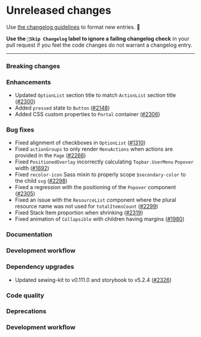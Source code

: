 # Unreleased changes

Use [the changelog guidelines](https://git.io/polaris-changelog-guidelines) to format new entries. 💜

**Use the `🤖Skip Changelog` label to ignore a failing changelog check** in your pull request if you feel the code changes do not warrant a changelog entry.

---

### Breaking changes

### Enhancements

- Updated `OptionList` section title to match `ActionList` section title ([#2300](https://github.com/Shopify/polaris-react/pull/2300))
- Added `pressed` state to `Button` ([#2148](https://github.com/Shopify/polaris-react/pull/2148))
- Added CSS custom properties to `Portal` container ([#2306](https://github.com/Shopify/polaris-react/pull/2306))

### Bug fixes

- Fixed alignment of checkboxes in `OptionList` ([#1310](https://github.com/Shopify/polaris-react/pull/1310))
- Fixed `actionGroups` to only render `MenuActions` when actions are provided in the `Page` ([#2266](https://github.com/Shopify/polaris-react/pull/2266))
- Fixed `PositionedOverlay` incorrectly calculating `Topbar.UserMenu` `Popover` width ([#1692](https://github.com/Shopify/polaris-react/pull/1692))
- Fixed `recolor-icon` Sass mixin to properly scope `$secondary-color` to the child `svg` ([#2298](https://github.com/Shopify/polaris-react/pull/2298))
- Fixed a regression with the positioning of the `Popover` component ([#2305](https://github.com/Shopify/polaris-react/pull/2305))
- Fixed an issue with the `ResourceList` component where the plural resource name was not used for `totalItemsCount` ([#2299](https://github.com/Shopify/polaris-react/issues/2299))
- Fixed Stack Item proportion when shrinking ([#2319](https://github.com/Shopify/polaris-react/pull/2319))
- Fixed animation of `Collapsible` with children having margins ([#1980](https://github.com/Shopify/polaris-react/pull/1980))

### Documentation

### Development workflow

### Dependency upgrades

- Updated sewing-kit to v0.111.0 and storybook to v5.2.4 ([#2326](https://github.com/Shopify/polaris-react/pull/2326))

### Code quality

### Deprecations

### Development workflow
